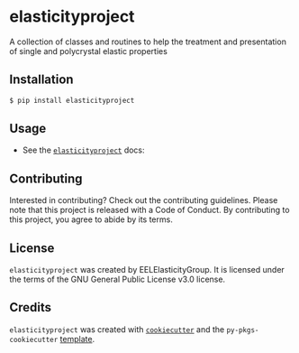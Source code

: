 # elasticityproject

A collection of classes and routines to help the treatment and presentation of single and polycrystal elastic properties

## Installation

```bash
$ pip install elasticityproject
```

## Usage

- See the [`elasticityproject`](https://elasticity.readthedocs.io/en/latest/index.html) docs:

## Contributing

Interested in contributing? Check out the contributing guidelines. Please note that this project is released with a Code of Conduct. By contributing to this project, you agree to abide by its terms.

## License

`elasticityproject` was created by EELElasticityGroup. It is licensed under the terms of the GNU General Public License v3.0 license.

## Credits

`elasticityproject` was created with [`cookiecutter`](https://cookiecutter.readthedocs.io/en/latest/) and the `py-pkgs-cookiecutter` [template](https://github.com/py-pkgs/py-pkgs-cookiecutter).
